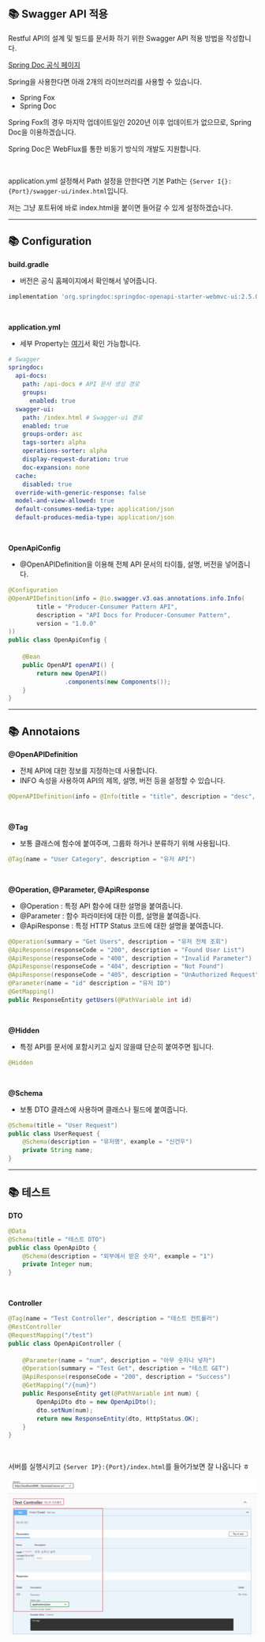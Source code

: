 ## 📚 Swagger API 적용

Restful API의 설계 및 빌드를 문서화 하기 위한 Swagger API 적용 방법을 작성합니다.

[Spring Doc 공식 페이지](https://springdoc.org/)

Spring을 사용한다면 아래 2개의 라이브러리를 사용할 수 있습니다.

- Spring Fox
- Spring Doc

Spring Fox의 경우 마지막 업데이트일인 2020년 이후 업데이트가 없으므로, Spring Doc을 이용하겠습니다.

Spring Doc은 WebFlux를 통한 비동기 방식의 개발도 지원합니다.

<br>

application.yml 설정해서 Path 설정을 안한다면 기본 Path는 `{Server I{}:{Port}/swagger-ui/index.html`입니다.

저는 그냥 포트뒤에 바로 index.html을 붙이면 들어갈 수 있게 설정하겠습니다.

---
## 📚 Configuration

**build.gradle**

- 버전은 공식 홈페이지에서 확인해서 넣어줍니다.

```groovy
implementation 'org.springdoc:springdoc-openapi-starter-webmvc-ui:2.5.0'
```

<br>

**application.yml**

- 세부 Property는 [여기](https://springdoc.org/#properties)서 확인 가능합니다.

```yaml
# Swagger
springdoc:
  api-docs:
    path: /api-docs # API 문서 생성 경로
    groups:
      enabled: true
  swagger-ui:
    path: /index.html # Swagger-ui 경로
    enabled: true
    groups-order: asc
    tags-sorter: alpha
    operations-sorter: alpha
    display-request-duration: true
    doc-expansion: none
  cache:
    disabled: true
  override-with-generic-response: false
  model-and-view-allowed: true
  default-consumes-media-type: application/json
  default-produces-media-type: application/json
```

<br>

**OpenApiConfig**

- @OpenAPIDefinition을 이용해 전체 API 문서의 타이틀, 설명, 버전을 넣어줍니다.

```java
@Configuration  
@OpenAPIDefinition(info = @io.swagger.v3.oas.annotations.info.Info(  
        title = "Producer-Consumer Pattern API",  
        description = "API Docs for Producer-Consumer Pattern",  
        version = "1.0.0"  
))  
public class OpenApiConfig {  
  
    @Bean  
    public OpenAPI openAPI() {  
        return new OpenAPI()  
                .components(new Components());  
    }  
}
```

---
## 📚 Annotaions

**@OpenAPIDefinition**

- 전체 API에 대한 정보를 지정하는데 사용합니다.
- INFO 속성을 사용하여 API의 제목, 설명, 버전 등을 설정할 수 있습니다.

```java
@OpenAPIDefinition(info = @Info(title = "title", description = "desc", version = "1.0.0"))
```

<br>

**@Tag**

- 보통 클래스에 함수에 붙여주며, 그룹화 하거나 분류하기 위해 사용됩니다.

```java
@Tag(name = "User Category", description = "유저 API")
```

<br>

**@Operation, @Parameter, @ApiResponse**

- @Operation : 특정 API 함수에 대한 설명을 붙여줍니다.
- @Parameter : 함수 파라미터에 대한 이름, 설명을 붙여줍니다.
- @ApiResponse : 특정 HTTP Status 코드에 대한 설명을 붙여줍니다.

```java
@Operation(summary = "Get Users", description = "유저 전체 조회")
@ApiResponse(responseCode = "200", description = "Found User List")
@ApiResponse(responseCode = "400", description = "Invalid Parameter")
@ApiResponse(responseCode = "404", description = "Not Found")
@ApiResponse(responseCode = "405", description = "UnAuthorized Request")
@Parameter(name = "id" description = "유저 ID")
@GetMapping()
public ResponseEntity getUsers(@PathVariable int id)
```

<br>

**@Hidden**

- 특정 API를 문서에 포함시키고 싶지 않을떄 단순히 붙여주면 됩니다.

```java
@Hidden
```

<br>

**@Schema**

- 보통 DTO 클래스에 사용하며 클래스나 필드에 붙여줍니다.

```java
@Schema(title = "User Request")
public class UserRequest {
	@Schema(description = "유저명", example = "신건우")
	private String name;
}
```

---
## 📚 테스트

**DTO**

```java
@Data  
@Schema(title = "테스트 DTO")  
public class OpenApiDto {  
    @Schema(description = "외부에서 받은 숫자", example = "1")  
    private Integer num;  
}
```

<br>

**Controller**

```java
@Tag(name = "Test Controller", description = "테스트 컨트롤러")  
@RestController  
@RequestMapping("/test")  
public class OpenApiController {  
  
    @Parameter(name = "num", description = "아무 숫자나 넣자")  
    @Operation(summary = "Test Get", description = "테스트 GET")  
    @ApiResponse(responseCode = "200", description = "Success")  
    @GetMapping("/{num}")  
    public ResponseEntity get(@PathVariable int num) {  
        OpenApiDto dto = new OpenApiDto();  
        dto.setNum(num);  
        return new ResponseEntity(dto, HttpStatus.OK);  
    }  
}
```

<br>

서버를 실행시키고 `{Server IP}:{Port}/index.html`를 들어가보면 잘 나옵니다 ㅎ

![](1.png)